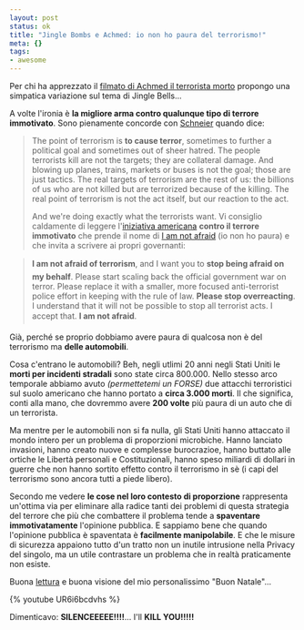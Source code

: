 ```yaml
--- 
layout: post
status: ok
title: "Jingle Bombs e Achmed: io non ho paura del terrorismo!"
meta: {}
tags: 
- awesome
---
```

Per chi ha apprezzato il [filmato di Achmed il terrorista morto][1] propongo una simpatica variazione sul tema di Jingle Bells...  
  
A volte l'ironia è **la migliore arma contro qualunque tipo di terrore immotivato**. Sono pienamente concorde con [Schneier][2] quando dice:  
  
> The point of terrorism is **to cause terror**, sometimes to further a political goal and sometimes out of sheer hatred. The people terrorists kill are not the targets; they are collateral damage. And blowing up planes, trains, markets or buses is not the goal; those are just tactics. The real targets of terrorism are the rest of us: the billions of us who are not killed but are terrorized because of the killing. The real point of terrorism is not the act itself, but our reaction to the act.  
>   
> And we're doing exactly what the terrorists want.
Vi consiglio caldamente di leggere l'[iniziativa americana][3] **contro il terrore immotivato** che prende il nome di [I am not afraid][3] (io non ho paura) e che invita a scrivere ai propri governanti:  
  
>  **I am not afraid of terrorism**, and I want you to **stop being afraid on my behalf**. Please start scaling back the official government war on terror. Please replace it with a smaller, more focused anti-terrorist police effort in keeping with the rule of law. **Please stop overreacting**. I understand that it will not be possible to stop all terrorist acts. I accept that. **I am not afraid**.  
  
Già, perché se proprio dobbiamo avere paura di qualcosa non è del terrorismo ma **delle automobili**.  
  
Cosa c'entrano le automobili? Beh, negli utlimi 20 anni negli Stati Uniti le **morti per incidenti stradali** sono state circa 800.000. Nello stesso arco temporale abbiamo avuto *(permettetemi un FORSE)* due attacchi terroristici sul suolo americano che hanno portato a **circa 3.000 morti**. Il che significa, conti alla mano, che dovremmo avere **200 volte** più paura di un auto che di un terrorista.  
  
Ma mentre per le automobili non si fa nulla, gli Stati Uniti hanno attaccato il mondo intero per un problema di proporzioni microbiche. Hanno lanciato invasioni, hanno creato nuove e complesse burocrazioe, hanno buttato alle ortiche le Libertà personali e Costituzionali, hanno speso miliardi di dollari in guerre che non hanno sortito effetto contro il terrorismo in sè (i capi del terrorismo sono ancora tutti a piede libero).  
  
Secondo me vedere **le cose nel loro contesto di proporzione** rappresenta un'ottima via per eliminare alla radice tanti dei problemi di questa strategia del terrore che più che combattere il problema tende a **spaventare immotivatamente** l'opinione pubblica. E sappiamo bene che quando l'opinione pubblica è spaventata è **facilmente manipolabile**. E che le misure di sicurezza appaiono tutto d'un tratto non un inutile intrusione nella Privacy del singolo, ma un utile contrastare un problema che in realtà praticamente non esiste.  
  
Buona [lettura][3] e buona visione del mio personalissimo "Buon Natale"...  
  
{% youtube UR6i6bcdvhs %}
  
Dimenticavo: **SILENCEEEEE!!!!**... I'll **KILL YOU!!!!!**  
  
[1]: http://www.lastknight.com/2007/12/12/achmed-il-terrorista-morto/
[2]: http://www.schneier.com/blog/archives/2006/08/what_the_terror.html
[3]: http://action.downsizedc.org/wyc.php?cid=77 
